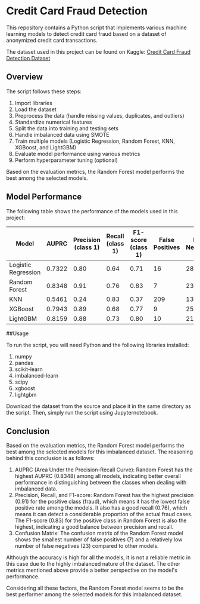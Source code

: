 # Credit Card Fraud Detection

This repository contains a Python script that implements various machine learning models to detect credit card fraud based on a dataset of anonymized credit card transactions.

The dataset used in this project can be found on Kaggle: [Credit Card Fraud Detection Dataset](https://www.kaggle.com/datasets/mlg-ulb/creditcardfraud)

## Overview

The script follows these steps:

1. Import libraries
2. Load the dataset
3. Preprocess the data (handle missing values, duplicates, and outliers)
4. Standardize numerical features
5. Split the data into training and testing sets
6. Handle imbalanced data using SMOTE
7. Train multiple models (Logistic Regression, Random Forest, KNN, XGBoost, and LightGBM)
8. Evaluate model performance using various metrics
9. Perform hyperparameter tuning (optional)

Based on the evaluation metrics, the Random Forest model performs the best among the selected models.

## Model Performance

The following table shows the performance of the models used in this project:

| Model              | AUPRC    | Precision (class 1) | Recall (class 1) | F1-score (class 1) | False Positives | False Negatives |
|--------------------|----------|---------------------|------------------|--------------------|-----------------|-----------------|
| Logistic Regression| 0.7322   | 0.80                | 0.64             | 0.71               | 16              | 28              |
| Random Forest      | 0.8348   | 0.91                | 0.76             | 0.83               | 7               | 23              |
| KNN                | 0.5461   | 0.24                | 0.83             | 0.37               | 209             | 13              |
| XGBoost            | 0.7943   | 0.89                | 0.68             | 0.77               | 9               | 25              |
| LightGBM           | 0.8159   | 0.88                | 0.73             | 0.80               | 10              | 21              |

##Usage

To run the script, you will need Python and the following libraries installed:

1. numpy
2. pandas
3. scikit-learn
4. imbalanced-learn
5. scipy
6. xgboost
7. lightgbm

Download the dataset from the source and place it in the same directory as the script. Then, simply run the script using Jupyternotebook.


## Conclusion

Based on the evaluation metrics, the Random Forest model performs the best among the selected models for this imbalanced dataset. The reasoning behind this conclusion is as follows:

1. AUPRC (Area Under the Precision-Recall Curve): Random Forest has the highest AUPRC (0.8348) among all models, indicating better overall performance in distinguishing between the classes when dealing with imbalanced data.
2. Precision, Recall, and F1-score: Random Forest has the highest precision (0.91) for the positive class (fraud), which means it has the lowest false positive rate among the models. It also has a good recall (0.76), which means it can detect a considerable proportion of the actual fraud cases. The F1-score (0.83) for the positive class in Random Forest is also the highest, indicating a good balance between precision and recall.
3. Confusion Matrix: The confusion matrix of the Random Forest model shows the smallest number of false positives (7) and a relatively low number of false negatives (23) compared to other models.

Although the accuracy is high for all the models, it is not a reliable metric in this case due to the highly imbalanced nature of the dataset. The other metrics mentioned above provide a better perspective on the model's performance.

Considering all these factors, the Random Forest model seems to be the best performer among the selected models for this imbalanced dataset.

